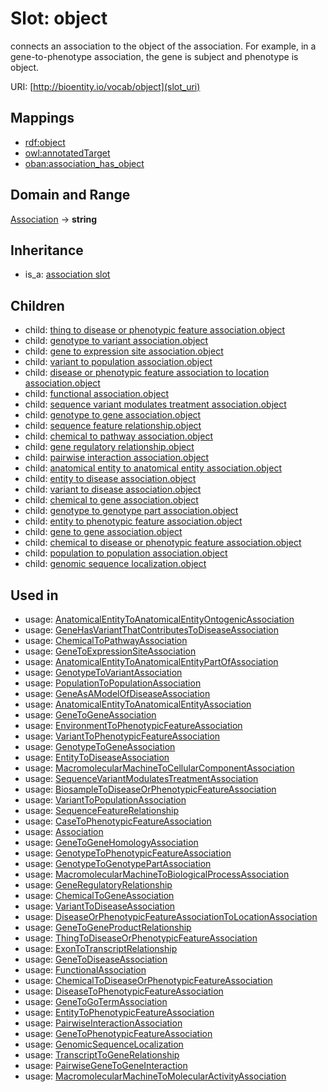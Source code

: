 # Slot: object


connects an association to the object of the association. For example, in a gene-to-phenotype association, the gene is subject and phenotype is object.

URI: [http://bioentity.io/vocab/object](slot_uri)
## Mappings

 * [rdf:object](http://purl.obolibrary.org/obo/rdf_object)
 * [owl:annotatedTarget](http://purl.obolibrary.org/obo/owl_annotatedTarget)
 * [oban:association_has_object](http://purl.obolibrary.org/obo/oban_association_has_object)
## Domain and Range

[Association](Association.md) -> **string**
## Inheritance

 *  is_a: [association slot](association_slot.md)
## Children

 *  child: [thing to disease or phenotypic feature association.object](thing_to_disease_or_phenotypic_feature_association_object.md)
 *  child: [genotype to variant association.object](genotype_to_variant_association_object.md)
 *  child: [gene to expression site association.object](gene_to_expression_site_association_object.md)
 *  child: [variant to population association.object](variant_to_population_association_object.md)
 *  child: [disease or phenotypic feature association to location association.object](disease_or_phenotypic_feature_association_to_location_association_object.md)
 *  child: [functional association.object](functional_association_object.md)
 *  child: [sequence variant modulates treatment association.object](sequence_variant_modulates_treatment_association_object.md)
 *  child: [genotype to gene association.object](genotype_to_gene_association_object.md)
 *  child: [sequence feature relationship.object](sequence_feature_relationship_object.md)
 *  child: [chemical to pathway association.object](chemical_to_pathway_association_object.md)
 *  child: [gene regulatory relationship.object](gene_regulatory_relationship_object.md)
 *  child: [pairwise interaction association.object](pairwise_interaction_association_object.md)
 *  child: [anatomical entity to anatomical entity association.object](anatomical_entity_to_anatomical_entity_association_object.md)
 *  child: [entity to disease association.object](entity_to_disease_association_object.md)
 *  child: [variant to disease association.object](variant_to_disease_association_object.md)
 *  child: [chemical to gene association.object](chemical_to_gene_association_object.md)
 *  child: [genotype to genotype part association.object](genotype_to_genotype_part_association_object.md)
 *  child: [entity to phenotypic feature association.object](entity_to_phenotypic_feature_association_object.md)
 *  child: [gene to gene association.object](gene_to_gene_association_object.md)
 *  child: [chemical to disease or phenotypic feature association.object](chemical_to_disease_or_phenotypic_feature_association_object.md)
 *  child: [population to population association.object](population_to_population_association_object.md)
 *  child: [genomic sequence localization.object](genomic_sequence_localization_object.md)
## Used in

 *  usage: [AnatomicalEntityToAnatomicalEntityOntogenicAssociation](AnatomicalEntityToAnatomicalEntityOntogenicAssociation.md)
 *  usage: [GeneHasVariantThatContributesToDiseaseAssociation](GeneHasVariantThatContributesToDiseaseAssociation.md)
 *  usage: [ChemicalToPathwayAssociation](ChemicalToPathwayAssociation.md)
 *  usage: [GeneToExpressionSiteAssociation](GeneToExpressionSiteAssociation.md)
 *  usage: [AnatomicalEntityToAnatomicalEntityPartOfAssociation](AnatomicalEntityToAnatomicalEntityPartOfAssociation.md)
 *  usage: [GenotypeToVariantAssociation](GenotypeToVariantAssociation.md)
 *  usage: [PopulationToPopulationAssociation](PopulationToPopulationAssociation.md)
 *  usage: [GeneAsAModelOfDiseaseAssociation](GeneAsAModelOfDiseaseAssociation.md)
 *  usage: [AnatomicalEntityToAnatomicalEntityAssociation](AnatomicalEntityToAnatomicalEntityAssociation.md)
 *  usage: [GeneToGeneAssociation](GeneToGeneAssociation.md)
 *  usage: [EnvironmentToPhenotypicFeatureAssociation](EnvironmentToPhenotypicFeatureAssociation.md)
 *  usage: [VariantToPhenotypicFeatureAssociation](VariantToPhenotypicFeatureAssociation.md)
 *  usage: [GenotypeToGeneAssociation](GenotypeToGeneAssociation.md)
 *  usage: [EntityToDiseaseAssociation](EntityToDiseaseAssociation.md)
 *  usage: [MacromolecularMachineToCellularComponentAssociation](MacromolecularMachineToCellularComponentAssociation.md)
 *  usage: [SequenceVariantModulatesTreatmentAssociation](SequenceVariantModulatesTreatmentAssociation.md)
 *  usage: [BiosampleToDiseaseOrPhenotypicFeatureAssociation](BiosampleToDiseaseOrPhenotypicFeatureAssociation.md)
 *  usage: [VariantToPopulationAssociation](VariantToPopulationAssociation.md)
 *  usage: [SequenceFeatureRelationship](SequenceFeatureRelationship.md)
 *  usage: [CaseToPhenotypicFeatureAssociation](CaseToPhenotypicFeatureAssociation.md)
 *  usage: [Association](Association.md)
 *  usage: [GeneToGeneHomologyAssociation](GeneToGeneHomologyAssociation.md)
 *  usage: [GenotypeToPhenotypicFeatureAssociation](GenotypeToPhenotypicFeatureAssociation.md)
 *  usage: [GenotypeToGenotypePartAssociation](GenotypeToGenotypePartAssociation.md)
 *  usage: [MacromolecularMachineToBiologicalProcessAssociation](MacromolecularMachineToBiologicalProcessAssociation.md)
 *  usage: [GeneRegulatoryRelationship](GeneRegulatoryRelationship.md)
 *  usage: [ChemicalToGeneAssociation](ChemicalToGeneAssociation.md)
 *  usage: [VariantToDiseaseAssociation](VariantToDiseaseAssociation.md)
 *  usage: [DiseaseOrPhenotypicFeatureAssociationToLocationAssociation](DiseaseOrPhenotypicFeatureAssociationToLocationAssociation.md)
 *  usage: [GeneToGeneProductRelationship](GeneToGeneProductRelationship.md)
 *  usage: [ThingToDiseaseOrPhenotypicFeatureAssociation](ThingToDiseaseOrPhenotypicFeatureAssociation.md)
 *  usage: [ExonToTranscriptRelationship](ExonToTranscriptRelationship.md)
 *  usage: [GeneToDiseaseAssociation](GeneToDiseaseAssociation.md)
 *  usage: [FunctionalAssociation](FunctionalAssociation.md)
 *  usage: [ChemicalToDiseaseOrPhenotypicFeatureAssociation](ChemicalToDiseaseOrPhenotypicFeatureAssociation.md)
 *  usage: [DiseaseToPhenotypicFeatureAssociation](DiseaseToPhenotypicFeatureAssociation.md)
 *  usage: [GeneToGoTermAssociation](GeneToGoTermAssociation.md)
 *  usage: [EntityToPhenotypicFeatureAssociation](EntityToPhenotypicFeatureAssociation.md)
 *  usage: [PairwiseInteractionAssociation](PairwiseInteractionAssociation.md)
 *  usage: [GeneToPhenotypicFeatureAssociation](GeneToPhenotypicFeatureAssociation.md)
 *  usage: [GenomicSequenceLocalization](GenomicSequenceLocalization.md)
 *  usage: [TranscriptToGeneRelationship](TranscriptToGeneRelationship.md)
 *  usage: [PairwiseGeneToGeneInteraction](PairwiseGeneToGeneInteraction.md)
 *  usage: [MacromolecularMachineToMolecularActivityAssociation](MacromolecularMachineToMolecularActivityAssociation.md)
